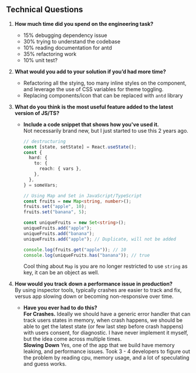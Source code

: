 ## Technical Questions

1. **How much time did you spend on the engineering task?**

   - 15% debugging dependency issue
   - 30% trying to understand the codebase
   - 10% reading documentation for antd
   - 35% refactoring work
   - 10% unit test?

2. **What would you add to your solution if you’d had more time?**
   - Refactoring all the stying, too many inline styles on the component, and leverage the use of CSS variables for theme toggling.
   - Replacing components/icon that can be replaced with `antd` library
3. **What do you think is the most useful feature added to the latest version of JS/TS?**

   - **Include a code snippet that shows how you've used it.**<br>
     Not necessarily brand new, but I just started to use this 2 years ago.

     ```ts
     // destructuring
     const [state, setState] = React.useState();
     const {
       hard: {
         to: {
           reach: { vars },
         },
       },
     } = someVars;

     // Using Map and Set in JavaScript/TypeScript
     const fruits = new Map<string, number>();
     fruits.set("apple", 10);
     fruits.set("banana", 5);

     const uniqueFruits = new Set<string>();
     uniqueFruits.add("apple");
     uniqueFruits.add("banana");
     uniqueFruits.add("apple"); // Duplicate, will not be added

     console.log(fruits.get("apple")); // 10
     console.log(uniqueFruits.has("banana")); // true
     ```

     Cool thing about `Map` is you are no longer restricted to use `string` as key, it can be an object as well.

4. **How would you track down a performance issue in production?**<br>
   By using inspector tools, typically crashes are easier to track and fix, versus app slowing down or becoming non-responsive over time.
   - **Have you ever had to do this?**<br>
     **For Crashes.**
     Ideally we should have a generic error handler that can track users states in memory, when crash happens, we should be able to get the latest state (or few last step before crash happens) with users consent, for diagnostic. I have never implement it myself, but the idea come across multiple times.<br>
     **Slowing Down**
     Yes, one of the app that we build have memory leaking, and performance issues. Took 3 - 4 developers to figure out the problem by reading cpu, memory usage, and a lot of speculating and guess works.
